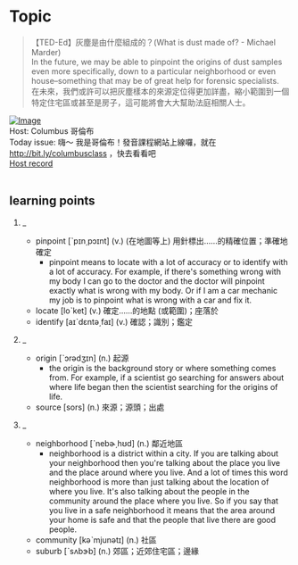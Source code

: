 # Topic

> 【TED-Ed】灰塵是由什麼組成的？(What is dust made of? - Michael Marder) <br>
> In the future, we may be able to pinpoint the origins of dust samples even more specifically, down to a particular neighborhood or even house–something that may be of great help for forensic specialists. <br>
> 在未來，我們或許可以把灰塵樣本的來源定位得更加詳盡，縮小範圍到一個特定住宅區或甚至是房子，這可能將會大大幫助法庭相關人士。 <br>

[![Image](https://cdn.voicetube.com/assets/thumbnails/P21a5Uty-uc.jpg)](https://www.youtube.com/embed/P21a5Uty-uc?rel=0&showinfo=0&cc_load_policy=0&controls=1&autoplay=1&iv_load_policy=3&playsinline=1&wmode=transparent&start=153&end=243&enablejsapi=1&origin=https://tw.voicetube.com&widgetid=1)<br>
Host: Columbus 哥倫布
<br>Today issue: 嗨～ 我是哥倫布！發音課程網站上線囉，就在  http://bit.ly/columbusclass ，快去看看吧
<br>
[Host record](https://cdn.voicetube.com/tmp/everyday_records/10155338087225016/2666.mp3)
<br><br>
## learning points
1. _
	* pinpoint [ˋpɪn͵pɔɪnt] (v.) (在地圖等上) 用針標出……的精確位置；準確地確定
		- pinpoint means to locate with a lot of accuracy or to identify with a lot of accuracy. For example, if there's something wrong with my body I can go to the doctor and the doctor will pinpoint exactly what is wrong with my body. Or if I am a car mechanic my job is to pinpoint what is wrong with a car and fix it.
	* locate [loˋket] (v.)  確定……的地點 (或範圍)；座落於
	* identify [aɪˋdɛntə͵faɪ] (v.) 確認；識別；鑑定

2. _
	* origin [ˋɔrədʒɪn] (n.) 起源
		- the origin is the background story or where something comes from. For example, if a scientist go searching for answers about where life began then the scientist searching for the origins of life.
	* source [sors] (n.) 來源；源頭；出處

3. _
	* neighborhood [ˋnebɚ͵hʊd] (n.) 鄰近地區
		- neighborhood is a district within a city. If you are talking about your neighborhood then you're talking about the place you live and the place around where you live. And a lot of times this word neighborhood is more than just talking about the location of where you live. It's also talking about the people in the community around the place where you live. So if you say that you live in a safe neighborhood it means that the area around your home is safe and that the people that live there are good people.
	* community [kəˋmjunətɪ] (n.) 社區
	* suburb [ˋsʌbɝb] (n.) 郊區；近郊住宅區；邊緣
